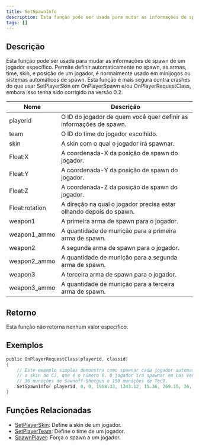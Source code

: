 ```yaml
---
title: SetSpawnInfo
description: Esta função pode ser usada para mudar as informações de spawn de um jogador específico.
tags: []
---
```


## Descrição

Esta função pode ser usada para mudar as informações de spawn de um jogador específico. Permite definir automaticamente no spawn, as armas, time, skin, e posição de um jogador, é normalmente usado em minijogos ou sistemas automáticos de spawn. Esta função é mais segura contra crashes do que usar SetPlayerSkin em OnPlayerSpawn e/ou OnPlayerRequestClass, embora isso tenha sido corrigido na versão 0.2.

| Nome           | Descrição                                                          |
| -------------- | ------------------------------------------------------------------ |
| playerid       | O ID do jogador de quem você quer definir as informações de spawn. |
| team           | O ID do time do jogador escolhido.                                 |
| skin           | A skin com o qual o jogador irá spawnar.                           |
| Float:X        | A coordenada-X da posição de spawn do jogador.                     |
| Float:Y        | A coordenada-Y da posição de spawn do jogador.                     |
| Float:Z        | A coordenada-Z da posição de spawn do jogador.                     |
| Float:rotation | A direção na qual o jogador precisa estar olhando depois do spawn. |
| weapon1        | A primeira arma de spawn para o jogador.                           |
| weapon1_ammo   | A quantidade de munição para a primeira arma de spawn.             |
| weapon2        | A segunda arma de spawn para o jogador.                            |
| weapon2_ammo   | A quantidade de munição para a segunda arma de spawn.              |
| weapon3        | A terceira arma de spawn para o jogador.                           |
| weapon3_ammo   | A quantidade de munição para a terceira arma de spawn.             |

## Retorno

Esta função não retorna nenhum valor específico.

## Exemplos

```c
public OnPlayerRequestClass(playerid, classid)
{
    // Este exemplo simples demonstra como spawnar cada jogador automaticamente com
    // a skin do CJ, que é o número 0. O jogador irá spawnar em Las Venturas, com
    // 36 munições de Sawnoff-Shotgun e 150 munições de Tec9.
    SetSpawnInfo( playerid, 0, 0, 1958.33, 1343.12, 15.36, 269.15, 26, 36, 28, 150, 0, 0 );
}
```

## Funções Relacionadas

- [SetPlayerSkin](SetPlayerSkin.md): Define a skin de um jogador.
- [SetPlayerTeam](SetPlayerTeam.md): Define o time de um jogador.
- [SpawnPlayer](SpawnPlayer.md): Força o spawn a um jogador.
